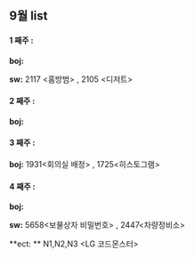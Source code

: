 ## 9월 list

#### **1 째주 :**
**boj:** 

**sw:** 2117 <홈방범> , 2105 <디저트>

#### **2 째주 :** 

**boj:**  

#### **3 째주 :**

**boj:**   1931<회의실 배정> ,  1725<히스토그램>


#### **4 째주 :** 
**boj:**  

**sw:**  5658<보물상자 비밀번호> , 2447<차량정비소> 	

**ect: ** N1,N2,N3 <LG 코드몬스터>



